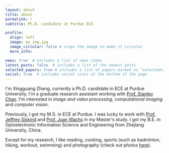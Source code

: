 ```yaml
---
layout: about
title: about
permalink: /
subtitle: Ph.D. candidate at Purdue ECE

profile:
  align: left
  image: my_img.jpg
  image_circular: false # crops the image to make it circular
  more_info:

news: true  # includes a list of news items
latest_posts: false  # includes a list of the newest posts
selected_papers: true # includes a list of papers marked as "selected={true}"
social: true  # includes social icons at the bottom of the page
---
```


I'm Xingguang Zhang, currently a Ph.D. candidate in ECE at Purdue University. I'm a graduate research assistant working with [Prof. Stanley Chan](https://engineering.purdue.edu/ChanGroup/stanleychan.html). I'm interested in *image and video processing*, *computational imaging* and *computer vision*. 

Previously, I got my M.S. in ECE at Purdue. I was lucky to work with [Prof. Jeffrey Siskind](https://engineering.purdue.edu/~qobi/) and [Prof. Juan Wachs](href="https://web.ics.purdue.edu/~jpwachs/) in my Master's study. I got my B.E. in Optoelectronic Information Science and Engineering from Zhejiang University, China.

Except for my research, I like reading, cooking, sports (such as badminton, hiking, workout, swimming) and photography (check out photos [here](https://www.flickr.com/photos/199499311@N08/)).